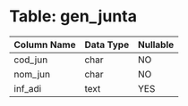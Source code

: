 # Table: gen_junta

| Column Name | Data Type | Nullable |
|-------------|-----------|----------|
| cod_jun | char | NO |
| nom_jun | char | NO |
| inf_adi | text | YES |
